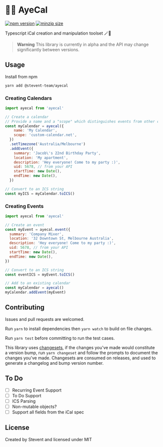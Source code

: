 # 🏴‍☠️ AyeCal

[![npm version](https://img.shields.io/npm/v/@stevent-team/ayecal)](https://www.npmjs.com/package/@stevent-team/ayecal)
[![minzip size](https://img.shields.io/bundlephobia/minzip/@stevent-team/ayecal)](https://bundlephobia.com/package/@stevent-team/ayecal)

Typescript iCal creation and manipulation toolset 🪄📆

> **Warning**
> This library is currently in alpha and the API may change significantly between versions.

## Usage

Install from npm

```bash
yarn add @stevent-team/ayecal
```

### Creating Calendars

```js
import ayecal from 'ayecal'

// Create a calendar
// Provide a name and a "scope" which distinguishes events from other calendars
const myCalendar = ayecal({
    name: 'My Calendar',
    scope: 'custom-calendar.net',
  })
  .setTimezone('Australia/Melbourne')
  .addEvent({
    summary: 'Jacob\'s 22nd Birthday Party',
    location: 'My apartment',
    description: 'Hey everyone! Come to my party :)',
    uid: 5678, // from your API
    startTime: new Date(),
    endTime: new Date(),
  })

// Convert to an ICS string
const myICS = myCalendar.toICS()
```

### Creating Events

```js
import ayecal from 'ayecal'

// Create an event
const myEvent = ayecal.event({
  summary: 'Company Mixer',
  location: '32 Downtown St, Melbourne Australia',
  description: 'Hey everyone! Come to my party :)',
  uid: 5678, // from your API
  startTime: new Date(),
  endTime: new Date(),
})

// Convert to an ICS string
const eventICS = myEvent.toICS()

// Add to an existing calendar
const myCalendar = ayecal()
myCalendar.addEvent(myEvent)
```

## Contributing

Issues and pull requests are welcomed.

Run `yarn` to install dependencies then `yarn watch` to build on file changes.

Run `yarn test` before committing to run the test cases.

This library uses [changesets](https://github.com/changesets/changesets), if the changes you've made would constitute a version bump, run `yarn changeset` and follow the prompts to document the changes you've made. Changesets are consumed on releases, and used to generate a changelog and bump version number.

## To Do

- [ ] Recurring Event Support
- [ ] To Do Support
- [ ] ICS Parsing
- [ ] Non-mutable objects?
- [ ] Support all fields from the iCal spec

## License

Created by Stevent and licensed under MIT
